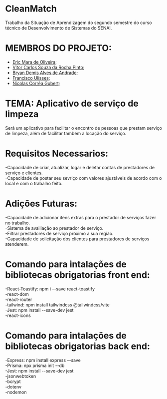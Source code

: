 # CleanMatch
Trabalho da Situação de Aprendizagem do segundo semestre do curso técnico de Desenvolvimento de Sistemas do SENAI.

# MEMBROS DO PROJETO:
- [Eric Mara de Oliveira](https://github.com/Eric02222);
- [Vitor Carlos Souza da Rocha Pinto](https://github.com/OracleThe61);
- [Bryan Demis Alves de Andrade](https://github.com/brryan64d);
- [Francisco Ulisses](https://github.com/ulissessantos95);
- [Nicolas Corrêa Gubert](https://github.com/correagubert);
  
# TEMA: Aplicativo de serviço de limpeza
Será um aplicativo para facilitar o encontro de pessoas que prestam serviço de limpeza, além de facilitar também a locação do serviço.

# Requisitos Necessarios:
-Capacidade de criar, atualizar, logar e deletar contas de prestadores de serviço e clientes.  
-Capacidade de postar seu sevriço com valores ajustáveis de acordo com o local e com o trabalho feito.  

# Adições Futuras: 
-Capacidade de adicionar itens extras para o prestador de serviços fazer no trabalho.  
-Sistema de availiação ao prestador de serviço.  
-Filtrar prestadores de serviço próximo a sua região.  
-Capacidade de solicitação dos clientes para prestadores de serviços atenderem.  

# Comando para intalações de bibliotecas obrigatorias front end: 
-React-Toastify: npm i --save react-toastify  
-react-dom  
-react-router  
-tailwind: npm install tailwindcss @tailwindcss/vite  
-Jest: npm install --save-dev jest  
-react-icons

# Comando para intalações de bibliotecas obrigatorias back end: 
-Express: npm install express --save  
-Prisma: npx prisma init --db  
-Jest: npm install --save-dev jest   
-jsonwebtoken  
-bcrypt  
-dotenv  
-nodemon  
